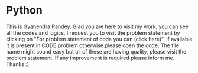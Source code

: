 # Python
This is Gyanendra Pandey. Glad you are here to visit my work, you can see all the codes and logics. I request you to visit the problem statement by clicking on "For problem statement of code you can (click here)", if available it is present in CODE problem otherwise.please open the code. 
The file name might sound easy but all of these are having quality, please visit the problem statement. 
If any improvement is required please inform me. 
Thanks :)

